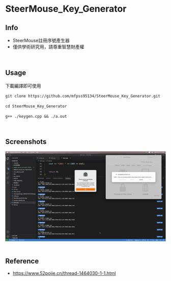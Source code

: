 # SteerMouse_Key_Generator




## Info
- SteerMouse註冊序號產生器
- 僅供學術研究用，請尊重智慧財產權
<br>


## Usage
下載編譯即可使用

```
git clone https://github.com/mfpss95134/SteerMouse_Key_Generator.git

cd SteerMouse_Key_Generator

g++ ./keygen.cpp && ./a.out
```

<br>


## Screenshots
<div align="center">
<img src="https://raw.githubusercontent.com/mfpss95134/SteerMouse_Key_Generator/main/demo.jpg">
<div align="left">
<br>


## Reference
- https://www.52pojie.cn/thread-1464030-1-1.html
<br>
